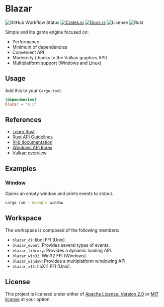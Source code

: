 # Blazar

![GitHub Workflow Status](https://img.shields.io/github/workflow/status/mmalecot/blazar/CI)
[![Crates.io](https://img.shields.io/crates/v/blazar)](https://crates.io/crates/blazar)
[![Docs.rs](https://docs.rs/blazar/badge.svg)](https://docs.rs/blazar)
![License](https://img.shields.io/badge/license-MIT%2FApache--2.0-blue.svg)
![Rust](https://img.shields.io/badge/rust-1.42+-blueviolet.svg?logo=rust)

Simple and lite game engine focused on:
- Performance
- Minimum of dependencies
- Convenient API
- Modernity (thanks to the Vulkan graphics API)
- Multiplatform support (Windows and Linux)

## Usage

Add this to your `Cargo.toml`:

```toml
[dependencies]
blazar = "0.1"
```

## References

* [Learn Rust](https://www.rust-lang.org/learn)
* [Rust API Guidelines](https://rust-lang.github.io/api-guidelines/)
* [Xlib documentation](https://www.x.org/releases/current/doc/libX11/libX11/libX11.html)
* [Windows API Index](https://docs.microsoft.com/en-us/windows/win32/apiindex/windows-api-list)
* [Vulkan overview](https://www.khronos.org/vulkan/)

## Examples

### Window

Opens an empty window and prints events to stdout.

```bash
cargo run --example window
```

## Workspace

The workspace is composed of the following members:
- `blazar_dl`: libdl FFI (Unix).
- `blazar_event`: Provides several types of events.
- `blazar_library`: Provides a dynamic loading API.
- `blazar_win32`: Win32 FFI (Windows).
- `blazar_window`: Provides a multiplatform windowing API.
- `blazar_x11`: libX11 FFI (Unix).

## License

This project is licensed under either of [Apache License, Version 2.0](LICENSE-APACHE) or [MIT license](LICENSE-MIT) at your option.
